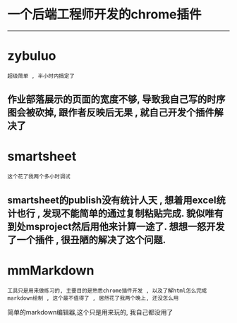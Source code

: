 # 一个后端工程师开发的chrome插件
---
# zybuluo  
    超级简单 , 半小时内搞定了
作业部落展示的页面的宽度不够, 导致我自己写的时序图会被砍掉, 跟作者反映后无果 , 就自己开发个插件解决了
---

# smartsheet 
    这个花了我两个多小时调试
smartsheet的publish没有统计人天 , 想着用excel统计也行 , 发现不能简单的通过复制粘贴完成. 貌似唯有到处msproject然后用他来计算一途了. 想想一怒开发了一个插件 , 很丑陋的解决了这个问题.
---

# mmMarkdown
    工具只是用来做练习的, 主要目的是熟悉chrome插件开发 , 以及了解html怎么完成markdown绘制 , 这个最不值得了 , 居然花了我两个晚上, 还没怎么用
简单的markdown编辑器,这个只是用来玩的, 我自己都没用了
